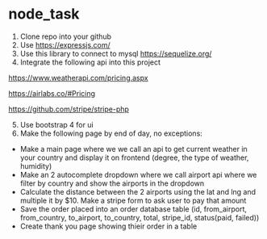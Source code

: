 # node_task
1. Clone repo into your github
2. Use https://expressjs.com/
3. Use this library to connect to mysql https://sequelize.org/
4. Integrate the following api into this project 

https://www.weatherapi.com/pricing.aspx 

https://airlabs.co/#Pricing 

https://github.com/stripe/stripe-php

5. Use bootstrap 4 for ui
6. Make the following page by end of day, no exceptions:
- Make a main page where we we call an api to get current weather in your country and display it on frontend (degree, the type of weather, humidity)
- Make an 2 autocomplete dropdown where we call airport api where we filter by country and show the airports in the dropdown 
- Calculate the distance between the 2 airports using the lat and lng and multiple it by $10. Make a stripe form to ask user to pay that amount
- Save the order placed into an order database table (id, from_airport, from_country, to_airport, to_country, total, stripe_id, status(paid, failed))
- Create thank you page showing thieir order in a table
